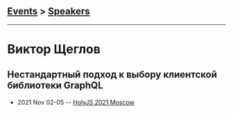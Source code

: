 ## [Events](../README.md) > [Speakers](../speakers.md)
---

# Виктор Щеглов

## Нестандартный подход к выбору клиентской библиотеки GraphQL
- 2021 Nov 02-05 -- [HolyJS 2021 Moscow](https://www.youtube.com/watch?v=5d96hYY-u38)    
